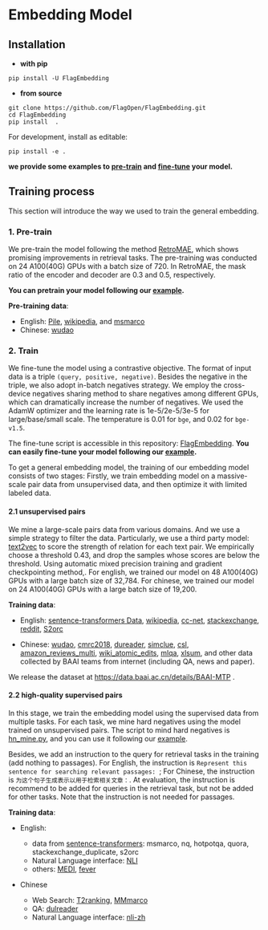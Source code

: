 # Embedding Model

## Installation

* **with pip**
```
pip install -U FlagEmbedding
```

* **from source**
```
git clone https://github.com/FlagOpen/FlagEmbedding.git
cd FlagEmbedding
pip install  .
```
For development, install as editable:
```
pip install -e .
```

**we provide some examples to [pre-train](https://github.com/FlagOpen/FlagEmbedding/blob/master/examples/pretrain/README.md) and [fine-tune](https://github.com/FlagOpen/FlagEmbedding/blob/master/examples/finetune/README.md) your model.**


## Training process

This section will introduce the way we used to train the general embedding. 


### 1. Pre-train
We pre-train the model following the method [RetroMAE](https://github.com/staoxiao/RetroMAE), 
which shows promising improvements in retrieval tasks. 
The pre-training was conducted on 24 A100(40G) GPUs with a batch size of 720. 
In RetroMAE, the mask ratio of the encoder and decoder are 0.3 and 0.5, respectively.

**You can pretrain your model following our [example](https://github.com/FlagOpen/FlagEmbedding/blob/master/examples/pretrain/README.md).**


**Pre-training data**:
- English: [Pile](https://pile.eleuther.ai/), [wikipedia](https://huggingface.co/datasets/wikipedia), and [msmarco](https://huggingface.co/datasets/Tevatron/msmarco-passage-corpus)
- Chinese: [wudao](https://data.baai.ac.cn/details/WuDaoCorporaText)


### 2. Train 

We fine-tune the model using a contrastive objective. 
The format of input data is a triple `(query, positive, negative)`. 
Besides the negative in the triple, we also adopt in-batch negatives strategy. 
We employ the cross-device negatives sharing method to share negatives among different GPUs, 
which can dramatically increase the number of negatives. We used the AdamW optimizer and the learning rate is 1e-5/2e-5/3e-5 for large/base/small scale.
The temperature is 0.01 for `bge`, and 0.02 for `bge-v1.5`.

The fine-tune script is accessible in this repository: [FlagEmbedding](https://github.com/FlagOpen/FlagEmbedding/blob/master/FlagEmbedding/baai_general_embedding/README.md). 
**You can easily fine-tune your model following our [example](https://github.com/FlagOpen/FlagEmbedding/blob/master/examples/finetune/README.md).**

To get a general embedding model, the training of our embedding model consists of two stages: 
Firstly, we train embedding model on a massive-scale pair data from unsupervised data, 
and then optimize it with limited labeled data.

#### 2.1 unsupervised pairs

We mine a large-scale pairs data from various domains. 
And we use a simple strategy to filter the data. Particularly,
we use a third party model: [text2vec](https://huggingface.co/shibing624/text2vec-base-chinese)
to score the strength of relation for each text pair.
We empirically choose a threshold 0.43, and drop
the samples whose scores are below the threshold.
Using automatic mixed precision training and gradient checkpointing method,.
For english, we trained our model on 48 A100(40G) GPUs with a large batch size of 32,784. 
For chinese, we trained our model on 24 A100(40G) GPUs with a large batch size of 19,200.  


**Training data**:

- English: [sentence-transformers Data](https://huggingface.co/datasets/sentence-transformers/embedding-training-data), 
[wikipedia](https://huggingface.co/datasets/wikipedia), [cc-net](https://github.com/facebookresearch/cc_net), [stackexchange](https://huggingface.co/datasets/flax-sentence-embeddings/stackexchange_titlebody_best_voted_answer_jsonl),
[reddit](https://huggingface.co/datasets/sentence-transformers/reddit-title-body), [S2orc](https://huggingface.co/datasets/sentence-transformers/reddit-title-body)

- Chinese: [wudao](https://data.baai.ac.cn/details/WuDaoCorporaText), [cmrc2018](https://huggingface.co/datasets/cmrc2018), [dureader](https://github.com/baidu/DuReader),
[simclue](https://github.com/CLUEbenchmark/SimCLUE), [csl](https://arxiv.org/abs/2209.05034), [amazon_reviews_multi](amazon_reviews_multi),
[wiki_atomic_edits](https://huggingface.co/datasets/wiki_atomic_edits),  [mlqa](https://huggingface.co/datasets/mlqa),
[xlsum](https://huggingface.co/datasets/csebuetnlp/xlsum), and other data collected by BAAI teams from internet (including QA, news and paper).

We release the dataset at https://data.baai.ac.cn/details/BAAI-MTP .

#### 2.2 high-quality supervised pairs

In this stage, we train the embedding model using the supervised data from multiple tasks. 
For each task, we mine hard negatives using the model trained on unsupervised pairs. 
The script to mind hard negatives is [hn_mine.py](https://github.com/FlagOpen/FlagEmbedding/blob/master/FlagEmbedding/baai_general_embedding/finetune/hn_mine.py), and you can use it following our [example](https://github.com/FlagOpen/FlagEmbedding/tree/master/examples/finetune#data-format).

Besides, we add an instruction to the query for retrieval tasks in the training (add nothing to passages). 
For English, the instruction is `Represent this sentence for searching relevant passages: `;
For Chinese, the instruction is `为这个句子生成表示以用于检索相关文章：`.
At evaluation, the instruction is recommend to be added for queries in the retrieval task, but not be added for other tasks.
Note that the instruction is not needed for passages.


**Training data**:
- English: 
    - data from [sentence-transformers](https://huggingface.co/datasets/sentence-transformers/embedding-training-data): msmarco, nq, hotpotqa, quora, stackexchange_duplicate, s2orc
    - Natural Language interface: [NLI](https://github.com/princeton-nlp/SimCSE)
    - others: [MEDI](https://github.com/xlang-ai/instructor-embedding), [fever](https://github.com/awslabs/fever)

- Chinese
    - Web Search: [T2ranking](https://huggingface.co/datasets/THUIR/T2Ranking), [MMmarco](https://github.com/unicamp-dl/mMARCO)
    - QA: [dulreader](https://github.com/baidu/DuReader)
    - Natural Language interface: [nli-zh](https://huggingface.co/datasets/shibing624/nli_zh)







